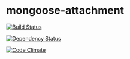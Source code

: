 # mongoose-attachment

[![Build Status](https://travis-ci.org/blissbooker/mongoose-attachment.svg?branch=master)](https://travis-ci.org/blissbooker/mongoose-attachment)

[![Dependency Status](https://gemnasium.com/blissbooker/mongoose-attachment.svg)](https://gemnasium.com/blissbooker/mongoose-attachment)

[![Code Climate](https://codeclimate.com/github/blissbooker/mongoose-attachment/badges/gpa.svg)](https://codeclimate.com/github/blissbooker/mongoose-attachment)
